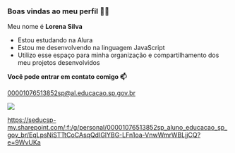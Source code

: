 ### Boas vindas ao meu perfil 💙💙


Meu nome é **Lorena Silva** 

- Estou estudando na Alura
- Estou me desenvolvendo na linguagem JavaScript
- Utilizo esse espaço para minha organização e compartilhamento dos meu projetos desenvolvidos

 **Você pode entrar em contato comigo 📫**

 00001076513852sp@al.educacao.sp.gov.br

![](https://media1.tenor.com/m/Ypf2ZEpivo8AAAAC/h%C4%B1-oyled%C4%B1r.gif)


https://seducsp-my.sharepoint.com/:f:/g/personal/00001076513852sp_aluno_educacao_sp_gov_br/EqLpsNiSTTtCoCAsqQdIGlYBG-LFn1oa-VnwWmrWBLjjCQ?e=9WvUKa
